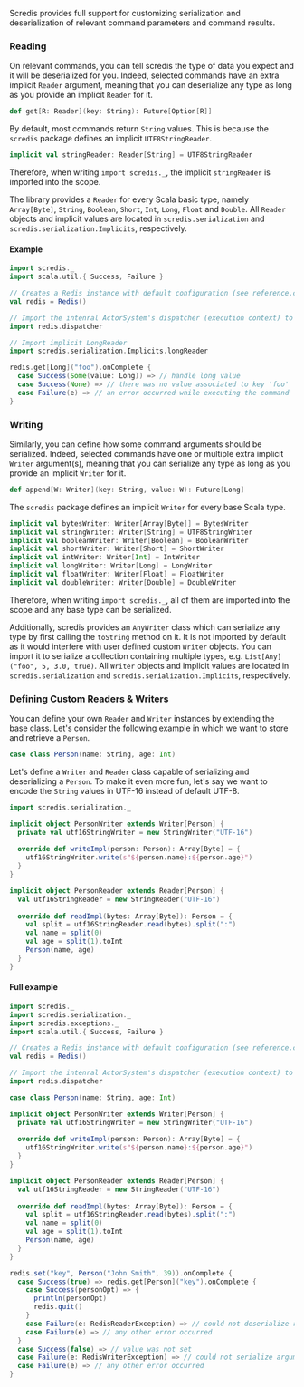Scredis provides full support for customizing serialization and deserialization of relevant command parameters and command results.

### Reading
On relevant commands, you can tell scredis the type of data you expect and it will be deserialized for you. Indeed, selected commands have an extra implicit `Reader` argument, meaning that you can deserialize any type as long as you provide an implicit `Reader` for it.

```scala
def get[R: Reader](key: String): Future[Option[R]]
```

By default, most commands return `String` values. This is because the `scredis` package defines an implicit `UTF8StringReader`.

```scala
implicit val stringReader: Reader[String] = UTF8StringReader
```

Therefore, when writing `import scredis._`, the implicit `stringReader` is imported into the scope.

The library provides a `Reader` for every Scala basic type, namely `Array[Byte]`, `String`, `Boolean`, `Short`, `Int`, `Long`, `Float` and `Double`. All `Reader` objects and implicit values are located in `scredis.serialization` and `scredis.serialization.Implicits`, respectively.

#### Example

```scala
import scredis._
import scala.util.{ Success, Failure }

// Creates a Redis instance with default configuration (see reference.conf)
val redis = Redis()

// Import the intenral ActorSystem's dispatcher (execution context) to register callbacks
import redis.dispatcher

// Import implicit LongReader
import scredis.serialization.Implicits.longReader

redis.get[Long]("foo").onComplete {
  case Success(Some(value: Long)) => // handle long value
  case Success(None) => // there was no value associated to key 'foo'
  case Failure(e) => // an error occurred while executing the command
}
```

### Writing
Similarly, you can define how some command arguments should be serialized. Indeed, selected commands have one or multiple extra implicit `Writer` argument(s), meaning that you can serialize any type as long as you provide an implicit `Writer` for it.

```scala
def append[W: Writer](key: String, value: W): Future[Long]
```

The `scredis` package defines an implicit `Writer` for every base Scala type.

```scala
implicit val bytesWriter: Writer[Array[Byte]] = BytesWriter
implicit val stringWriter: Writer[String] = UTF8StringWriter
implicit val booleanWriter: Writer[Boolean] = BooleanWriter
implicit val shortWriter: Writer[Short] = ShortWriter
implicit val intWriter: Writer[Int] = IntWriter
implicit val longWriter: Writer[Long] = LongWriter
implicit val floatWriter: Writer[Float] = FloatWriter
implicit val doubleWriter: Writer[Double] = DoubleWriter
```

Therefore, when writing `import scredis._`, all of them are imported into the scope and any base type can be serialized.

Additionally, scredis provides an `AnyWriter` class which can serialize any type by first calling the `toString` method on it. It is not imported by default as it would interfere with user defined custom `Writer` objects. You can import it to serialize a collection containing multiple types, e.g. `List[Any]("foo", 5, 3.0, true)`. All `Writer` objects and implicit values are located in `scredis.serialization` and `scredis.serialization.Implicits`, respectively.

### Defining Custom Readers & Writers
You can define your own `Reader` and `Writer` instances by extending the base class. Let's consider the following example in which we want to store and retrieve a `Person`.

```scala
case class Person(name: String, age: Int)
```

Let's define a `Writer` and `Reader` class capable of serializing and deserializing a `Person`. To make it even more fun, let's say we want to encode the `String` values in UTF-16 instead of default UTF-8.

```scala
import scredis.serialization._

implicit object PersonWriter extends Writer[Person] {
  private val utf16StringWriter = new StringWriter("UTF-16")
  
  override def writeImpl(person: Person): Array[Byte] = {
    utf16StringWriter.write(s"${person.name}:${person.age}")
  }
}

implicit object PersonReader extends Reader[Person] {
  val utf16StringReader = new StringReader("UTF-16")
  
  override def readImpl(bytes: Array[Byte]): Person = {
    val split = utf16StringReader.read(bytes).split(":")
    val name = split(0)
    val age = split(1).toInt
    Person(name, age)
  }
}
```

#### Full example

```scala
import scredis._
import scredis.serialization._
import scredis.exceptions._
import scala.util.{ Success, Failure }

// Creates a Redis instance with default configuration (see reference.conf)
val redis = Redis()

// Import the intenral ActorSystem's dispatcher (execution context) to register callbacks
import redis.dispatcher

case class Person(name: String, age: Int)

implicit object PersonWriter extends Writer[Person] {
  private val utf16StringWriter = new StringWriter("UTF-16")
  
  override def writeImpl(person: Person): Array[Byte] = {
    utf16StringWriter.write(s"${person.name}:${person.age}")
  }
}

implicit object PersonReader extends Reader[Person] {
  val utf16StringReader = new StringReader("UTF-16")
  
  override def readImpl(bytes: Array[Byte]): Person = {
    val split = utf16StringReader.read(bytes).split(":")
    val name = split(0)
    val age = split(1).toInt
    Person(name, age)
  }
}

redis.set("key", Person("John Smith", 39)).onComplete {
  case Success(true) => redis.get[Person]("key").onComplete {
    case Success(personOpt) => {
      println(personOpt)
      redis.quit()
    }
    case Failure(e: RedisReaderException) => // could not deserialize result
    case Failure(e) => // any other error occurred
  }
  case Success(false) => // value was not set
  case Failure(e: RedisWriterException) => // could not serialize argument
  case Failure(e) => // any other error occurred
}
```